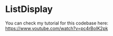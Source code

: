 # ListDisplay
You can check my tutorial for this codebase here: https://www.youtube.com/watch?v=pc4rBoIK2pk
